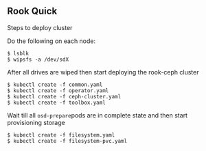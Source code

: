 ## Rook Quick

Steps to deploy cluster

Do the following on each node:

    $ lsblk
    $ wipsfs -a /dev/sdX

After all drives are wiped then start deploying the rook-ceph cluster

    $ kubectl create -f common.yaml
    $ kubectl create -f operator.yaml
    $ kubectl create -f ceph-cluster.yaml
    $ kubectl create -f toolbox.yaml

Wait till all `osd-prepare`pods are in complete state and then start provisioning storage

    $ kubectl create -f filesystem.yaml
    $ kubectl create -f filesystem-pvc.yaml
